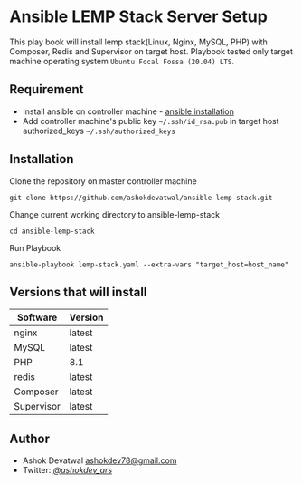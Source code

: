 Ansible LEMP Stack Server Setup
======================================================
This play book will install lemp stack(Linux, Nginx, MySQL, PHP) with Composer, Redis and Supervisor on target host.
Playbook tested only target machine operating system `Ubuntu Focal Fossa (20.04) LTS`.

Requirement
-----------
* Install ansible on controller machine - [ansible installation](https://docs.ansible.com/ansible/latest/installation_guide/intro_installation.html) 
* Add controller machine's public key ``~/.ssh/id_rsa.pub`` in target host authorized_keys ``~/.ssh/authorized_keys``

Installation
------------

Clone the repository on master controller machine

    git clone https://github.com/ashokdevatwal/ansible-lemp-stack.git
    
Change current working directory to ansible-lemp-stack

    cd ansible-lemp-stack
    
Run Playbook

    ansible-playbook lemp-stack.yaml --extra-vars "target_host=host_name"


## Versions that will install

| Software   | Version |
| ---------- | ------- |
| nginx      | latest  |
| MySQL      | latest  |
| PHP        | 8.1     |
| redis      | latest  |
| Composer   | latest  |
| Supervisor | latest  |



Author
------

* Ashok Devatwal <ashokdev78@gmail.com>
* Twitter: *[@ashokdev_ars](https://twitter.com/ashokdev_ars)*

